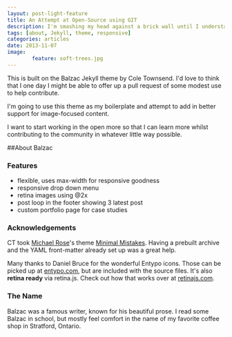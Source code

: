 ```yaml
---
layout: post-light-feature
title: An Attempt at Open-Source using GIT
description: I'm smashing my head against a brick wall until I understand version control and Jekyll.
tags: [about, Jekyll, theme, responsive]
categories: articles
date: 2013-11-07
image: 
        feature: soft-trees.jpg
---
```

This is built on the Balzac Jekyll theme by Cole Townsend. I'd love to think that I one day I might be able to offer up a pull request of some modest use to help contribute.

I'm going to use this theme as my boilerplate and attempt to add in better support for image-focused content.

I want to start working in the open more so that I can learn more whilst contributing to the community in whatever little way possible.

##About Balzac

### Features
* flexible, uses max-width for responsive goodness
* responsive drop down menu
* retina images using @2x
* post loop in the footer showing 3 latest post
* custom portfolio page for case studies

### Acknowledgements
CT took [Michael Rose](http://twitter.com/mmistakes)'s theme [Minimal Mistakes](http://mmistakes.github.io/minimal-mistakes/). Having a prebuilt archive and the YAML front-matter already set up was a great help. 

Many thanks to Daniel Bruce for the wonderful Entypo icons. Those can be picked up at [entypo.com](http://entypo.com), but are included with the source files. It's also <b>retina ready</b> via retina.js. Check out how that works over at [retinajs.com](http://retinajs.com).

### The Name
Balzac was a famous writer, known for his beautiful prose. I read some Balzac in school, but mostly feel comfort in the name of my favorite coffee shop in Stratford, Ontario. 